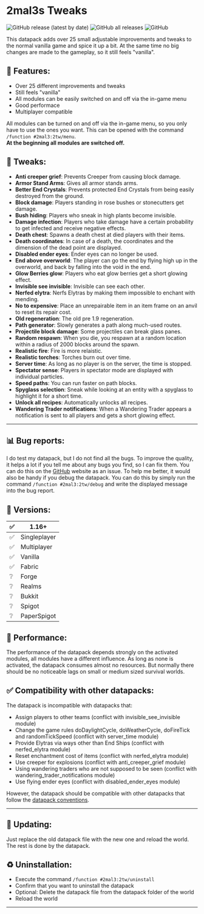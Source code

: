 # 2mal3s Tweaks
![GitHub release (latest by date)](https://img.shields.io/github/v/release/2mal3/2mal3s-Tweaks?style=flat-square) ![GitHub all releases](https://img.shields.io/github/downloads/2mal3/2mal3s-Tweaks/total?style=flat-square) ![GitHub](https://img.shields.io/github/license/2mal3/2mal3s-Tweaks?style=flat-square)

This datapack adds over 25 small adjustable improvements and tweaks to the normal vanilla game and spice it up a bit. At the same time no big changes are made to the gameplay, so it still feels "vanilla".

## 📖 Features:
- Over 25 different improvements and tweaks
- Still feels "vanilla"
- All modules can be easily switched on and off via the in-game menu
- Good performace
- Multiplayer compatible

All modules can be turned on and off via the in-game menu, so you only have to use the ones you want. This can be opened with the command `/function #2mal3:2tw/menu`.                                                                     
**At the beginning all modules are switched off.**

## 📝 Tweaks:
- **Anti creeper grief**: Prevents Creeper from causing block damage.
- **Armor Stand Arms**: Gives all armor stands arms.
- **Better End Crystals**: Prevents protected End Crystals from being easily destroyed from the ground.
- **Block damage**: Players standing in rose bushes or stonecutters get damage.
- **Bush hiding**: Players who sneak in high plants become invisible.
- **Damage infection**: Players who take damage have a certain probability to get infected and receive negative effects.
- **Death chest**: Spawns a death chest at died players with their items.
- **Death coordinates**: In case of a death, the coordinates and the dimension of the dead point are displayed.
- **Disabled ender eyes**: Ender eyes can no longer be used.
- **End above overworld**: The player can go the end by flying high up in the overworld, and back by falling into the void in the end.
- **Glow Berries glow**: Players who eat glow berries get a short glowing effect.
- **Invisible see invisible**: Invisible can see each other.
- **Nerfed elytra**: Nerfs Elytras by making them impossible to enchant with mending.
- **No to expensive**: Place an unrepairable item in an item frame on an anvil to reset its repair cost.
- **Old regeneration**: The old pre 1.9 regeneration.
- **Path generator**: Slowly generates a path along much-used routes.
- **Projectile block damage**: Some projectiles can break glass panes.
- **Random respawn**: When you die, you respawn at a random location within a radius of 2000 blocks around the spawn.
- **Realistic fire**: Fire is more relaistic.
- **Realistic torches**: Torches burn out over time.
- **Server time**: As long as no player is on the server, the time is stopped.
- **Spectator sense**: Players in spectator mode are displayed with individual particles.
- **Speed paths**: You can run faster on path blocks.
- **Spyglass selection**: Sneak while looking at an entity with a spyglass to highlight it for a short time.
- **Unlock all recipes**: Automatically unlocks all recipes.
- **Wandering Trader notifications**: When a Wandering Trader appears a notification is sent to all players and gets a short glowing effect.

***

## 📊 Bug reports:
I do test my datapack, but I do not find all the bugs. To improve the quality, it helps a lot if you tell me about any bugs you find, so I can fix them. You can do this on the [GitHub](https://github.com/2mal3/2mal3s-Tweaks/issues) website as an issue. To help me better, it would also be handy if you debug the datapack. You can do this by simply run the command
`/function #2mal3:2tw/debug`
and write the displayed message into the bug report.

## 💾 Versions:
| ✅   | 1.16+        |
| --- | ------------ |
| ✅   | Singleplayer |
| ✅   | Multiplayer  |
| ✅   | Vanilla      |
| ✅   | Fabric       |
| ❔   | Forge        |
| ❔   | Realms       |
| ❔   | Bukkit       |
| ❔   | Spigot       |
| ❔   | PaperSpigot  |

## 🚀 Performance:
The performance of the datapack depends strongly on the activated modules, all modules have a different influence. As long as none is activated, the datapack consumes almost no resources.
But normally there should be no noticeable lags on small or medium sized survival worlds.

## ✅ Compatibility with other datapacks:
The datapack is incompatible with datapacks that:
- Assign players to other teams (conflict with invisible_see_invisible module)
- Change the game rules doDaylightCycle, doWeatherCycle, doFireTick and randomTickSpeed (conflict with server_time module)
- Provide Elytras via ways other than End Ships (conflict with nerfed_elytra module)
- Reset enchantment cost of items (conflict with nerfed_elytra module)
- Use creeper for explosions (conflict with anti_creeper_grief module)
- Using wandering traders who are not supposed to be seen (conflict with wandering_trader_notifications module)
- Use flying ender eyes (conflict with disabled_ender_eyes module)

However, the datapack should be compatible with other datapacks that follow the [datapack conventions](https://mc-datapacks.github.io/en/).

***

## 🔄 Updating:
Just replace the old datapack file with the new one and reload the world. The rest is done by the datapack.

## ♻ Uninstallation:
- Execute the command `/function #2mal3:2tw/uninstall`
- Confirm that you want to uninstall the datapack
- Optional: Delete the datapack file from the datapack folder of the world
- Reload the world

***
